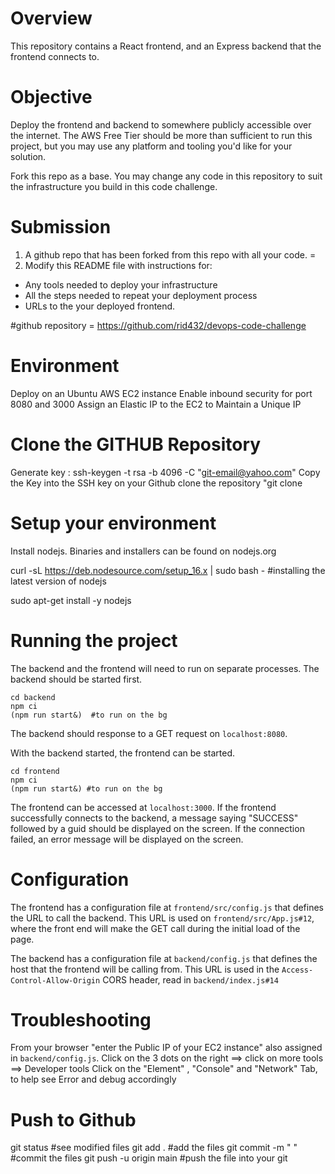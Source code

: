 # Overview
This repository contains a React frontend, and an Express backend that the frontend connects to.

# Objective
Deploy the frontend and backend to somewhere publicly accessible over the internet. The AWS Free Tier should be more than sufficient to run this project, but you may use any platform and tooling you'd like for your solution.

Fork this repo as a base. You may change any code in this repository to suit the infrastructure you build in this code challenge.

# Submission
1. A github repo that has been forked from this repo with all your code. =
2. Modify this README file with instructions for:
* Any tools needed to deploy your infrastructure
* All the steps needed to repeat your deployment process
* URLs to the your deployed frontend.

#github repository =  https://github.com/rid432/devops-code-challenge

# Environment
Deploy on an Ubuntu AWS EC2 instance
Enable inbound security for port 8080 and 3000
Assign an Elastic IP to the EC2 to Maintain a Unique IP

# Clone the GITHUB Repository
Generate key : ssh-keygen -t rsa -b 4096 -C "<git-email@yahoo.com>"
Copy the Key into the SSH key on your Github
clone the repository "git clone <repo>

# Setup your environment
Install nodejs. Binaries and installers can be found on nodejs.org

curl -sL https://deb.nodesource.com/setup_16.x | sudo bash -   #installing the latest version of nodejs

sudo apt-get install -y nodejs

# Running the project
The backend and the frontend will need to run on separate processes. The backend should be started first.
```
cd backend
npm ci
(npm run start&)  #to run on the bg 
```
The backend should response to a GET request on `localhost:8080`.

With the backend started, the frontend can be started.
```
cd frontend
npm ci
(npm run start&) #to run on the bg
```
The frontend can be accessed at `localhost:3000`. If the frontend successfully connects to the backend, a message saying "SUCCESS" followed by a guid should be displayed on the screen.  If the connection failed, an error message will be displayed on the screen.

# Configuration
The frontend has a configuration file at `frontend/src/config.js` that defines the URL to call the backend. This URL is used on `frontend/src/App.js#12`, where the front end will make the GET call during the initial load of the page.

The backend has a configuration file at `backend/config.js` that defines the host that the frontend will be calling from. This URL is used in the `Access-Control-Allow-Origin` CORS header, read in `backend/index.js#14`

# Troubleshooting
From your browser "enter the Public IP of your EC2 instance" also assigned in `backend/config.js`.
Click on the 3 dots on the right ==> click on more tools ==> Developer tools
Click on the "Element" , "Console" and "Network" Tab, to help see Error and debug accordingly 
  
# Push to Github
  git status  #see modified files
  git add .   #add the files
  git commit -m " " #commit the files
  git push -u origin main  #push the file into your git

